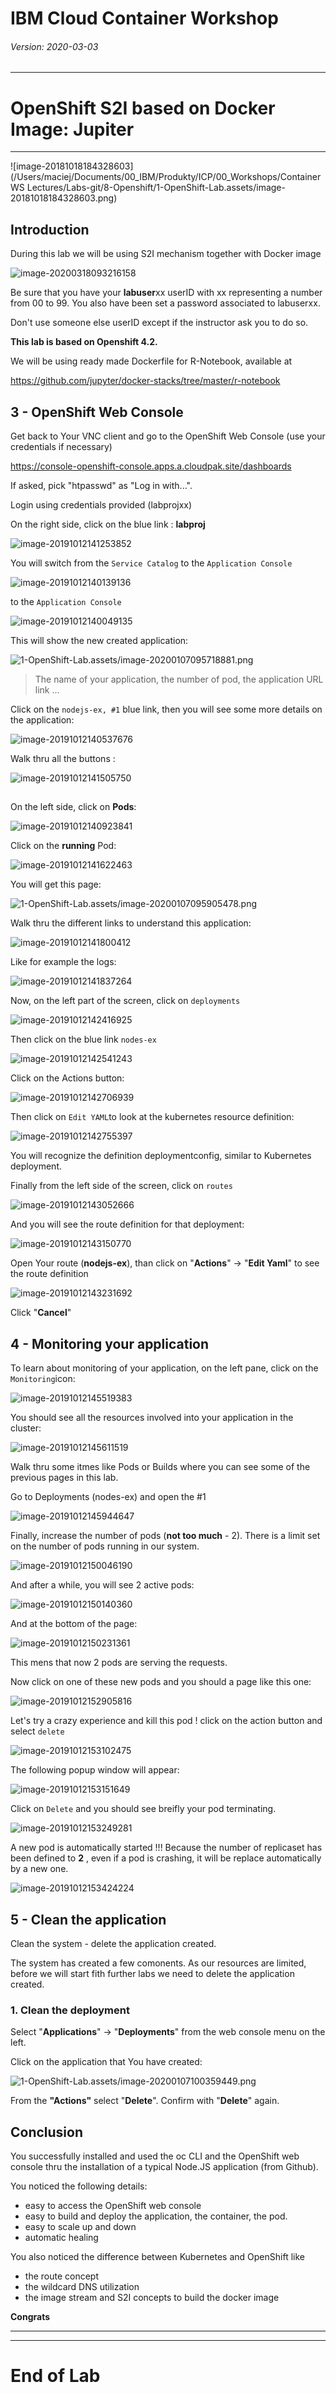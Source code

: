 # IBM Cloud Container Workshop

###### *Version: 2020-03-03*

---

# OpenShift S2I based on Docker Image: Jupiter

---

![image-20181018184328603](/Users/maciej/Documents/00_IBM/Produkty/ICP/00_Workshops/Container WS Lectures/Labs-git/8-Openshift/1-OpenShift-Lab.assets/image-20181018184328603.png)





##  Introduction

During this lab we will be using S2I mechanism together with Docker image

![image-20200318093216158](OCP-Jupyter.assets/image-20200318093216158.png)

Be sure that you have your **labuser**xx userID with xx representing a number from 00 to 99. You also have been set a password associated to labuserxx. 

Don't use someone else userID except if the instructor ask you to do so. 



**This lab is based on Openshift 4.2.** 



We will be using ready made Dockerfile for R-Notebook, available at

https://github.com/jupyter/docker-stacks/tree/master/r-notebook





## 3 - OpenShift Web Console

Get back to Your VNC client and go to the OpenShift Web Console (use your credentials if necessary)

https://console-openshift-console.apps.a.cloudpak.site/dashboards

If asked, pick "htpasswd" as "Log in with...".

Login using credentials provided (labprojxx)



On the right side, click on the blue link : **labproj<xx>**

![image-20191012141253852](images/image-20191012141253852-0882373.png)



You will switch from the `Service Catalog` to the `Application Console` 

![image-20191012140139136](images/image-20191012140139136-0881699.png)

to the `Application Console` 

![image-20191012140049135](images/image-20191012140049135-0881649.png)

This will show the new created application:

![1-OpenShift-Lab.assets/image-20200107095718881.png](1-OpenShift-Lab.assets/image-20200107095718881.png)

> The name of your application, the number of pod, the application URL link ...



Click on the `nodejs-ex, #1` blue link, then you will see some more details on the application: 

![image-20191012140537676](images/image-20191012140537676-0881937.png)



Walk thru all the buttons : 

![image-20191012141505750](images/image-20191012141505750-0882505.png)

## 

On the left side, click on **Pods**:

![image-20191012140923841](images/image-20191012140923841-0882163.png)



Click on the **running** Pod:

![image-20191012141622463](images/image-20191012141622463-0882582.png)

You will get this page:

![1-OpenShift-Lab.assets/image-20200107095905478.png](1-OpenShift-Lab.assets/image-20200107095905478.png)

Walk thru the different links to understand this application:

![image-20191012141800412](images/image-20191012141800412-0882680.png)

Like for example the logs:

![image-20191012141837264](images/image-20191012141837264-0882717.png)



Now, on the left part of the screen, click on `deployments`

![image-20191012142416925](images/image-20191012142416925-0883056.png)



Then click on the blue link `nodes-ex`

![image-20191012142541243](images/image-20191012142541243-0883141.png)

Click on the Actions button:

![image-20191012142706939](images/image-20191012142706939-0883227.png)

Then click on `Edit YAML`to look at the kubernetes resource definition:

![image-20191012142755397](images/image-20191012142755397-0883275.png)

 You will recognize the definition deploymentconfig, similar to Kubernetes deployment. 

Finally from the left side of the screen, click on `routes`

![image-20191012143052666](images/image-20191012143052666-0883452.png)

And you will see the route definition for that deployment: 

![image-20191012143150770](images/image-20191012143150770-0883510.png)

Open Your route (**nodejs-ex**), than click on "**Actions**" -> "**Edit Yaml**" to see the route definition

![image-20191012143231692](images/image-20191012143231692-0883551.png)

 Click "**Cancel**"

## 4 - Monitoring your application

To learn about monitoring of your application, on the left pane, click on the `Monitoring`icon:

![image-20191012145519383](images/image-20191012145519383-0884919.png)

You should see all the resources involved into your application in the cluster:

![image-20191012145611519](images/image-20191012145611519-0884971.png)

Walk thru some itmes like Pods or Builds where you can see some of the previous pages in this lab.

Go to Deployments (nodes-ex) and open the #1

![image-20191012145944647](images/image-20191012145944647-0885184.png)

Finally, increase the number of pods (**not too much** - 2). There is a limit set on the number of pods running in our system.

![image-20191012150046190](images/image-20191012150046190-0885246.png)

And after a while, you will see 2 active pods:

![image-20191012150140360](images/image-20191012150140360-0885300.png)

And at the bottom of the page:

![image-20191012150231361](images/image-20191012150231361-0885351.png)

This mens that now 2 pods are serving the requests. 

Now click on one of these new pods and you should a page like this one:

![image-20191012152905816](images/image-20191012152905816-0886945.png) 

Let's try a crazy experience and kill this pod ! click on the action button and select `delete`

![image-20191012153102475](images/image-20191012153102475-0887062.png)

The following popup window will appear:

![image-20191012153151649](images/image-20191012153151649-0887111.png)

Click on `Delete` and you should see breifly your pod terminating.

![image-20191012153249281](images/image-20191012153249281-0887169.png)



A new pod is automatically started !!! Because the number of replicaset has been defined to **2** , even if a pod is crashing, it will be replace automatically by a new one. 

![image-20191012153424224](images/image-20191012153424224-0887264.png)

## 5 - Clean the application

Clean the system - delete the application created.

The system has created a few comonents. As our resources are limited, before we will start fith further labs we need to delete the application created.

### 1. Clean the deployment

Select "**Applications**" -> "**Deployments**" from the web console menu on the left.

Click on the application that You have created:

![1-OpenShift-Lab.assets/image-20200107100359449.png](1-OpenShift-Lab.assets/image-20200107100359449.png)



From the **"Actions"** select "**Delete**". Confirm with "**Delete**" again.

## 



## Conclusion

You successfully installed and used the oc CLI and the OpenShift web console thru the installation of a typical Node.JS application (from Github). 

You noticed the following details:

- easy to access the OpenShift web console
- easy to build and deploy the application, the container, the pod.
- easy to scale up and down 
- automatic healing

You also noticed the difference between Kubernetes and OpenShift like 

- the route concept
- the wildcard DNS utilization
- the image stream and S2I concepts to build the docker image

**Congrats**

----

----



# End of Lab



